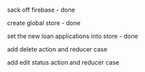 sack off firebase - done

create global store - done

set the new loan applications into store - done



add delete action and reducer case

add edit status action and reducer case
